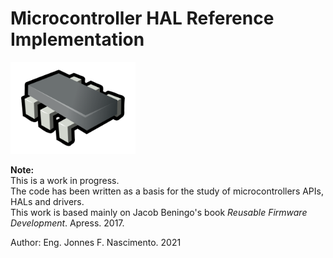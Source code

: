 # Microcontroller HAL Reference Implementation

<img src="chip.svg" width="200">

**Note:**<br> 
This is a work in progress. <br>
The code has been written as a basis for the study of microcontrollers APIs, HALs and drivers.<br>
This work is based mainly on Jacob Beningo's book <i>Reusable Firmware Development</i>. Apress. 2017.

Author: Eng. Jonnes F. Nascimento. 2021
